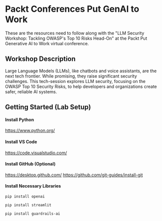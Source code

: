 # Packt Conferences Put GenAI to Work

These are the resources need to follow along with the "LLM Security Workshop: Tackling OWASP's Top 10 Risks Head-On" at the Packt Put Generative AI to Work virtual conference.

## Workshop Description

Large Language Models (LLMs), like chatbots and voice assistants, are the next tech frontier. While promising, they raise significant security challenges. This tech-session explores LLM security, focusing on the OWASP Top 10 Security Risks, to help developers and organizations create safer, reliable AI systems.

## Getting Started (Lab Setup)

#### Install Python
https://www.python.org/

#### Install VS Code
https://code.visualstudio.com/

#### Install GitHub (Optional)
https://desktop.github.com/
https://github.com/git-guides/install-git

#### Install Necessary Libraries

```
pip install openai

pip install streamlit

pip install guardrails-ai
```
